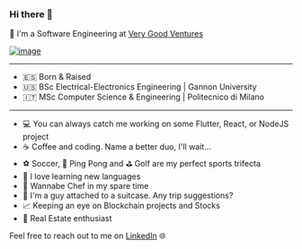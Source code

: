 ### Hi there 👋

🦄 I'm a Software Engineering at [Very Good Ventures](https://verygood.ventures/)

[![image](https://user-images.githubusercontent.com/25061049/173285397-d2958d11-a95e-4de9-a8f4-44ea61f33bf7.png)](https://verygood.ventures/)

***

- 🇪🇸  Born & Raised
- 🇺🇸  BSc Electrical-Electronics Engineering | Gannon University
- 🇮🇹  MSc Computer Science & Engineering | Politecnico di Milano

***

- 💻 You can always catch me working on some Flutter, React, or NodeJS project
- ☕️ Coffee and coding. Name a better duo, I'll wait...
- ⚽️ Soccer, 🏓 Ping Pong and ⛳️ Golf are my perfect sports trifecta
- 💬 I love learning new languages
- 🍝 Wannabe Chef in my spare time
- 🧳 I'm a guy attached to a suitcase. Any trip suggestions?
- 📈 Keeping an eye on Blockchain projects and Stocks
- 🏡 Real Estate enthusiast

Feel free to reach out to me on [LinkedIn](https://www.linkedin.com/in/alejandro-ferrero/) 🌐
